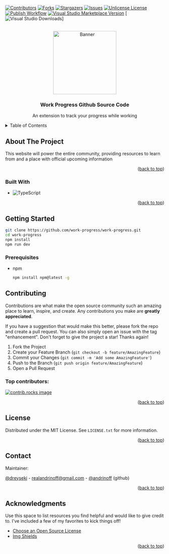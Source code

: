 <!-- Improved compatibility of back to top link: See: https://github.com/othneildrew/Best-README-Template/pull/73 -->
<a id="readme-top"></a>
<!--
*** Thanks for checking out the Best-README-Template. If you have a suggestion
*** that would make this better, please fork the repo and create a pull request
*** or simply open an issue with the tag "enhancement".
*** Don't forget to give the project a star!
*** Thanks again! Now go create something AMAZING! :D
-->



<!-- PROJECT SHIELDS -->
<!--
*** I'm using markdown "reference style" links for readability.
*** Reference links are enclosed in brackets [ ] instead of parentheses ( ).
*** See the bottom of this document for the declaration of the reference variables
*** for contributors-url, forks-url, etc. This is an optional, concise syntax you may use.
*** https://www.markdownguide.org/basic-syntax/#reference-style-links
-->
[![Contributors][contributors-shield]][contributors-url]
[![Forks][forks-shield]][forks-url]
[![Stargazers][stars-shield]][stars-url]
[![Issues][issues-shield]][issues-url]
[![Unlicense License][license-shield]][license-url]
[![Publish Workflow](https://img.shields.io/github/actions/workflow/status/work-progress/work-progress/publish_vscode.yml?style=for-the-badge)](https://github.com/work-progress/work-progress/actions/workflows/publish_vscode.yml)
[![Visual Studio Marketplace Version](https://img.shields.io/visual-studio-marketplace/v/andrinoff.work-progress?style=for-the-badge)](https://marketplace.visualstudio.com/items?itemName=andrinoff.work-progress)
[![Visual Studio Downloads](https://img.shields.io/visual-studio-marketplace/d/andrinoff.work-progress?style=for-the-badge)]


<!-- PROJECT LOGO -->
<br />
<div align="center">
  <a href="https://github.com/work-progress/work-progress">
    <img src="https://github.com/work-progress/assets/blob/master/banners/banner-work-progress-white.png?raw=true" alt="Banner"  height="200">
  </a>

  <h3 align="center">Work Progress Github Source Code</h3>

  <p align="center">
    An extension to track your progress while working
    <br />
    
  </p>
</div>



<!-- TABLE OF CONTENTS -->
<details>
  <summary>Table of Contents</summary>
  <ol>
    <li>
      <a href="#about-the-project">About The Project</a>
      <ul>
        <li><a href="#built-with">Built With</a></li>
      </ul>
    </li>
    <li>
      <a href="#getting-started">Getting Started</a>
      <ul>
        <li><a href="#prerequisites">Prerequisites</a></li>
      </ul>
    </li>
    <li><a href="#contributing">Contributing</a></li>
    <li><a href="#license">License</a></li>
    <li><a href="#contact">Contact</a></li>
    <li><a href="#acknowledgments">Acknowledgments</a></li>
  </ol>
</details>



<!-- ABOUT THE PROJECT -->
## About The Project

This website will power the entire community, providing resources to learn from and a place with official upcoming information

<p align="right">(<a href="#readme-top">back to top</a>)</p>



### Built With


* ![TypeScript](https://img.shields.io/badge/TypeScript-3178C6?style=for-the-badge&logo=typescript&logoColor=white)

<p align="right">(<a href="#readme-top">back to top</a>)</p>



<!-- GETTING STARTED -->
## Getting Started

```sh
git clone https://github.com/work-progress/work-progress.git
cd work-progress
npm install
npm run dev
```
### Prerequisites

* npm
  ```sh
  npm install npm@latest -g
  ```


<!-- CONTRIBUTING -->
## Contributing

Contributions are what make the open source community such an amazing place to learn, inspire, and create. Any contributions you make are **greatly appreciated**.

If you have a suggestion that would make this better, please fork the repo and create a pull request. You can also simply open an issue with the tag "enhancement".
Don't forget to give the project a star! Thanks again!

1. Fork the Project
2. Create your Feature Branch (`git checkout -b feature/AmazingFeature`)
3. Commit your Changes (`git commit -m 'Add some AmazingFeature'`)
4. Push to the Branch (`git push origin feature/AmazingFeature`)
5. Open a Pull Request

### Top contributors:

<a href="https://github.com/work-progress/work-progress/graphs/contributors">
  <img src="https://contrib.rocks/image?repo=work-progress/work-progress" alt="contrib.rocks image" />
</a>

<p align="right">(<a href="#readme-top">back to top</a>)</p>



<!-- LICENSE -->
## License

Distributed under the MIT License. See `LICENSE.txt` for more information.

<p align="right">(<a href="#readme-top">back to top</a>)</p>



<!-- CONTACT -->
## Contact

Maintainer:

[@dreyseki](https://twitter.com/dreyseki) - realandrinoff@gmail.com - [@andrinoff](https://github.com/andrinoff) (github)


<p align="right">(<a href="#readme-top">back to top</a>)</p>



<!-- ACKNOWLEDGMENTS -->
## Acknowledgments

Use this space to list resources you find helpful and would like to give credit to. I've included a few of my favorites to kick things off!

* [Choose an Open Source License](https://choosealicense.com)
* [Img Shields](https://shields.io)

<p align="right">(<a href="#readme-top">back to top</a>)</p>



<!-- MARKDOWN LINKS & IMAGES -->
<!-- https://www.markdownguide.org/basic-syntax/#reference-style-links -->
[contributors-shield]: https://img.shields.io/github/contributors/work-progress/work-progress.svg?style=for-the-badge
[contributors-url]: https://github.com/work-progress/work-progress/graphs/contributors
[forks-shield]: https://img.shields.io/github/forks/work-progress/work-progress.svg?style=for-the-badge
[forks-url]: https://github.com/work-progress/work-progress/network/members
[stars-shield]: https://img.shields.io/github/stars/work-progress/work-progress.svg?style=for-the-badge
[stars-url]: https://github.com/work-progress/work-progress/stargazers
[issues-shield]: https://img.shields.io/github/issues/work-progress/work-progress.svg?style=for-the-badge
[issues-url]: https://github.com/work-progress/work-progress/issues
[license-shield]: https://img.shields.io/github/license/work-progress/work-progress.svg?style=for-the-badge
[license-url]: https://github.com/work-progress/work-progress/blob/prod/LICENSE.txt
